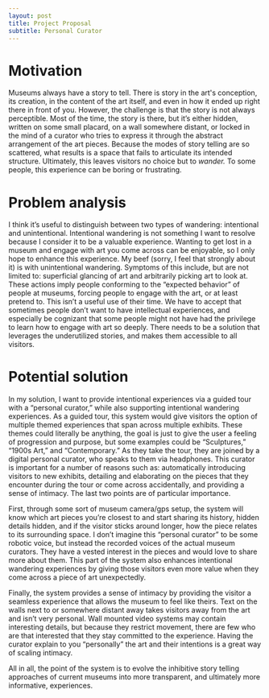 ```yaml
---
layout: post
title: Project Proposal
subtitle: Personal Curator
---
```


# Motivation

Museums always have a story to tell. There is story in the art's conception, its creation, in the content of the art itself, and even in how it ended up right there in front of you. However, the challenge is that the story is not always perceptible. Most of the time, the story is there, but it’s either hidden, written on some small placard, on a wall somewhere distant, or locked in the mind of a curator who tries to express it through the abstract arrangement of the art pieces. Because the modes of story telling are so scattered, what results is a space that fails to articulate its intended structure. Ultimately, this leaves visitors no choice but to *wander.* To some people, this experience can be boring or frustrating. 

# Problem analysis

I think it’s useful to distinguish between two types of wandering: intentional and unintentional. Intentional wandering is not something I want to resolve because I consider it to be a valuable experience. Wanting to get lost in a museum and engage with art you come across can be enjoyable, so I only hope to enhance this experience. My beef (sorry, I feel that strongly about it) is with unintentional wandering. Symptoms of this include, but are not limited to: superficial glancing of art and arbitrarily picking art to look at. These actions imply people conforming to the “expected behavior” of people at museums, forcing people to engage with the art, or at least pretend to. This isn’t a useful use of their time. We have to accept that sometimes people don’t want to have intellectual experiences, and especially be cognizant that some people might not have had the privilege to learn how to engage with art so deeply. There needs to be a solution that leverages the underutilized stories, and makes them accessible to all visitors.

# Potential solution

In my solution, I want to provide intentional experiences via a guided tour with a “personal curator,” while also supporting intentional wandering experiences. As a guided tour, this system would give visitors the option of multiple themed experiences that span across multiple exhibits. These themes could literally be anything, the goal is just to give the user a feeling of progression and purpose, but some examples could be “Sculptures,” “1900s Art,” and “Contemporary.” As they take the tour, they are joined by a digital personal curator, who speaks to them via headphones. This curator is important for a number of reasons such as: automatically introducing visitors to new exhibits, detailing and elaborating on the pieces that they encounter during the tour or come across accidentally, and providing a sense of intimacy. The last two points are of particular importance. 

First, through some sort of museum camera/gps setup, the system will know which art pieces you’re closest to and start sharing its history, hidden details hidden, and if the visitor sticks around longer, how the piece relates to its surrounding space. I don’t imagine this “personal curator” to be some robotic voice, but instead the recorded voices of the actual museum curators. They have a vested interest in the pieces and would love to share more about them. This part of the system also enhances intentional wandering experiences by giving those visitors even more value when they come across a piece of art unexpectedly.

Finally, the system provides a sense of intimacy by providing the visitor a seamless experience that allows the museum to feel like theirs. Text on the walls next to or somewhere distant away takes visitors away from the art and isn’t very personal. Wall mounted video systems may contain interesting details, but because they restrict movement, there are few who are that interested that they stay committed to the experience. Having the curator explain to you “personally” the art and their intentions is a great way of scaling intimacy. 

All in all, the point of the system is to evolve the inhibitive story telling approaches of current museums into more transparent, and ultimately more informative, experiences.

